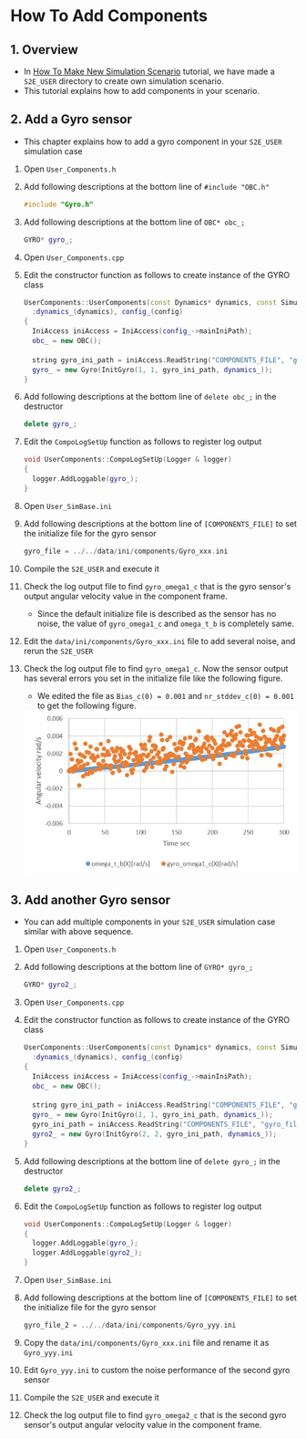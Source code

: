 # How To Add Components

## 1.  Overview

- In [How To Make New Simulation Scenario](./Tutorials/HowToMakeNewSimulationScenario.md) tutorial, we have made a `S2E_USER` directory to create own simulation scenario.
- This tutorial explains how to add components in your scenario.

## 2. Add a Gyro sensor

- This chapter explains how to add a gyro component in your `S2E_USER` simulation case

1. Open `User_Components.h`

2. Add following descriptions at the bottom line of `#include "OBC.h"`

   ```c++
   #include "Gyro.h"
   ```

3. Add following descriptions at the bottom line of `OBC* obc_;`

   ```c++
   GYRO* gyro_;
   ```

4. Open `User_Components.cpp`

5. Edit the constructor function as follows to create instance of the GYRO class

   ``` c++
   UserComponents::UserComponents(const Dynamics* dynamics, const SimulationConfig* config)
     :dynamics_(dynamics), config_(config)
   {
     IniAccess iniAccess = IniAccess(config_->mainIniPath);
     obc_ = new OBC();
     
     string gyro_ini_path = iniAccess.ReadString("COMPONENTS_FILE", "gyro_file");
     gyro_ = new Gyro(InitGyro(1, 1, gyro_ini_path, dynamics_));
   }
   ```

6. Add following descriptions at the bottom line of `delete obc_;` in the destructor

   ```c++
   delete gyro_;
   ```

7. Edit the `CompoLogSetUp` function as follows to register log output

   ``` c++
   void UserComponents::CompoLogSetUp(Logger & logger)
   {
     logger.AddLoggable(gyro_);
   }
   ```

8. Open `User_SimBase.ini`

9. Add following descriptions at the bottom line of `[COMPONENTS_FILE]` to set the initialize file for the gyro sensor

   ```c++
   gyro_file = ../../data/ini/components/Gyro_xxx.ini
   ```

10. Compile the `S2E_USER` and execute it

11. Check the log output file to find `gyro_omega1_c` that is the gyro sensor's output angular velocity value in the component frame.

    - Since the default initialize file is described as the sensor has no noise, the value of `gyro_omega1_c` and `omega_t_b` is completely same.

12. Edit the `data/ini/components/Gyro_xxx.ini` file to add several noise, and rerun the `S2E_USER`

13. Check the log output file to find `gyro_omega1_c`. Now the sensor output has several errors you set in the initialize file like the following figure.

    - We edited the file as `Bias_c(0) = 0.001` and `nr_stddev_c(0) = 0.001` to get the following figure.

    <img src="./figs/AngularVelocityTrueVsGyro.jpg" alt="AngularVelocityTrueVsGyro" style="zoom: 67%;" />

## 3. Add another Gyro sensor

- You can add multiple components in your `S2E_USER` simulation case similar with above sequence.

1. Open `User_Components.h`

2. Add following descriptions at the bottom line of `GYRO* gyro_;`

   ```c++
   GYRO* gyro2_;
   ```

3. Open `User_Components.cpp`

4. Edit the constructor function as follows to create instance of the GYRO class

   ``` c++
   UserComponents::UserComponents(const Dynamics* dynamics, const SimulationConfig* config)
     :dynamics_(dynamics), config_(config)
   {
     IniAccess iniAccess = IniAccess(config_->mainIniPath);
     obc_ = new OBC();
     
     string gyro_ini_path = iniAccess.ReadString("COMPONENTS_FILE", "gyro_file");
     gyro_ = new Gyro(InitGyro(1, 1, gyro_ini_path, dynamics_));
     gyro_ini_path = iniAccess.ReadString("COMPONENTS_FILE", "gyro_file_2");
     gyro2_ = new Gyro(InitGyro(2, 2, gyro_ini_path, dynamics_));
   }
   ```

5. Add following descriptions at the bottom line of `delete gyro_;` in the destructor

   ```c++
   delete gyro2_;
   ```

6. Edit the `CompoLogSetUp` function as follows to register log output

   ``` c++
   void UserComponents::CompoLogSetUp(Logger & logger)
   {
     logger.AddLoggable(gyro_);
     logger.AddLoggable(gyro2_);
   }
   ```

7. Open `User_SimBase.ini`

8. Add following descriptions at the bottom line of `[COMPONENTS_FILE]` to set the initialize file for the gyro sensor

   ```c++
   gyro_file_2 = ../../data/ini/components/Gyro_yyy.ini
   ```

9. Copy the `data/ini/components/Gyro_xxx.ini` file and rename it as `Gyro_yyy.ini`

10. Edit `Gyro_yyy.ini` to custom the noise performance of the second gyro sensor

11. Compile the `S2E_USER` and execute it

12. Check the log output file to find `gyro_omega2_c` that is the second gyro sensor's output angular velocity value in the component frame.